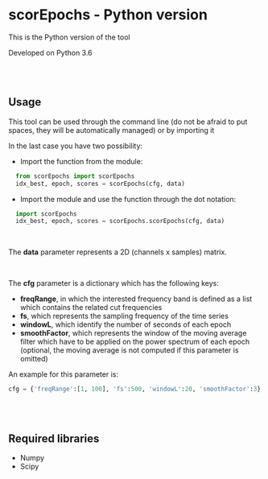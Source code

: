  # scorEpochs - Python version
This is the Python version of the tool

Developed on Python 3.6

<br><br>

## Usage
This tool can be used through the command line (do not be afraid to put spaces, they will be automatically managed) or by importing it

In the last case you have two possibility: 
 - Import the function from the module:
 
  ```python
    from scorEpochs import scorEpochs 
    idx_best, epoch, scores = scorEpochs(cfg, data)
  ```
       
       
 - Import the module and use the function through the dot notation: 
 
  ```python
    import scorEpochs
    idx_best, epoch, scores = scorEpochs.scorEpochs(cfg, data)
  ```

<br>

The **data** parameter represents a 2D (channels x samples) matrix.

<br>

The **cfg** parameter is a dictionary which has the following keys:
- **freqRange**, in which the interested frequency band is defined as a list which contains the related cut frequencies
- **fs**, which represents the sampling frequency of the time series
- **windowL**, which identify the number of seconds of each epoch
- **smoothFactor**, which represents the window of the moving average filter which have to be applied on the power spectrum of each epoch (optional, the moving average is not computed if this parameter is omitted)

An example for this parameter is:
```python
cfg = {'freqRange':[1, 100], 'fs':500, 'windowL':20, 'smoothFactor':3}
```

<br><br>

## Required libraries
 - Numpy
 - Scipy
